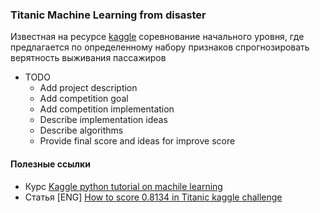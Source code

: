 ### Titanic Machine Learning from disaster

Известная на ресурсе [kaggle](www.kaggle.com) соревнование начального уровня, где предлагается по определенному набору признаков спрогнозировать верятность выживания пассажиров


- TODO
    - Add project description
    - Add competition goal
    - Add competition implementation
    - Describe implementation ideas
    - Describe algorithms
    - Provide final score and ideas for improve score
    
    
#### Полезные ссылки
- Курс [Kaggle python tutorial on machile learning](https://www.datacamp.com/community/open-courses/kaggle-python-tutorial-on-machine-learning)
- Статья [ENG] [How to score 0.8134 in Titanic kaggle challenge](https://www.ahmedbesbes.com/how-to-score-08134-in-titanic-challenge.html)
